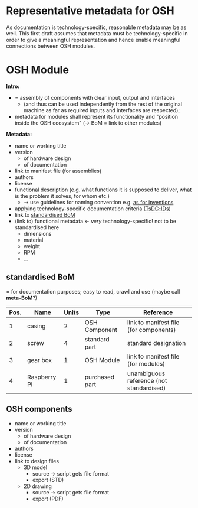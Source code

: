 Representative metadata for OSH
=

As documentation is technology-specific, reasonable metadata may be as well. 
This first draft assumes that metadata must be technology-specific in order to give a meaningful representation
and hence enable meaningful connections between OSH modules.

# OSH Module

**Intro:**

- = assembly of components with clear input, output and interfaces 
  - (and thus can be used independently from the rest of the original machine as far as required inputs and interfaces are respected);
- metadata for modules shall represent its functionality and "position inside the OSH ecosystem" (→ BoM = link to other modules)

**Metadata:**

- name or working title
- version
    - of hardware design
    - of documentation
- link to manifest file (for assemblies)
- authors
- license
- functional description (e.g. what functions it is supposed to deliver, what is the problem it solves, for whom etc.)
    - → use guidelines for naming convention e.g. [as for inventions](https://www.wipo.int/export/sites/www/standards/en/pdf/03-15-01.pdf)
- applying technology-specific documentation criteria ([TsDC-IDs](https://gitlab.com/OSEGermany/oh-tsdc/-/blob/master/TsDC-DB-print.md))
- link to [standardised BoM](#standardised-bom)
- (link to) functional metadata ← _very_ technology-specific! not to be standardised here
  - dimensions
  - material
  - weight
  - RPM
  - …

## standardised BoM

= for documentation purposes; easy to read, crawl and use (maybe call **meta-BoM**?)

| Pos. | Name         | Units | Type           | Reference                                |
|------|--------------|-------|----------------|------------------------------------------|
| 1    | casing       | 2     | OSH Component  | link to manifest file (for components)   |
| 2    | screw        | 4     | standard part  | standard designation                     |
| 3    | gear box     | 1     | OSH Module     | link to manifest file (for modules)      |
| 4    | Raspberry Pi | 1     | purchased part | unambiguous reference (not standardised) |

## OSH components



- name or working title
- version
    - of hardware design
    - of documentation
- authors
- license
- link to design files
    - 3D model
        - source → script gets file format
        - export (STD)
    - 2D drawing
        - source → script gets file format
        - export (PDF)
